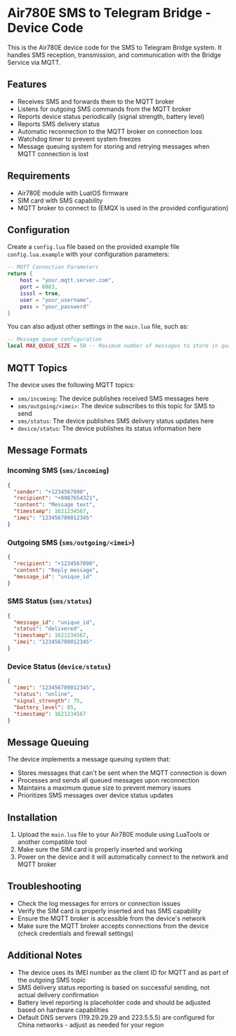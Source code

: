 # Air780E SMS to Telegram Bridge - Device Code

This is the Air780E device code for the SMS to Telegram Bridge system. It handles SMS reception, transmission, and communication with the Bridge Service via MQTT.

## Features

- Receives SMS and forwards them to the MQTT broker
- Listens for outgoing SMS commands from the MQTT broker
- Reports device status periodically (signal strength, battery level)
- Reports SMS delivery status
- Automatic reconnection to the MQTT broker on connection loss
- Watchdog timer to prevent system freezes
- Message queuing system for storing and retrying messages when MQTT connection is lost

## Requirements

- Air780E module with LuatOS firmware
- SIM card with SMS capability
- MQTT broker to connect to (EMQX is used in the provided configuration)

## Configuration

Create a `config.lua` file based on the provided example file `config.lua.example` with your configuration parameters:

```lua
-- MQTT Connection Parameters
return {
    host = "your.mqtt.server.com",
    port = 8883,
    isssl = true,
    user = "your_username",
    pass = "your_password"
}
```

You can also adjust other settings in the `main.lua` file, such as:

```lua
-- Message queue configuration
local MAX_QUEUE_SIZE = 50 -- Maximum number of messages to store in queue
```

## MQTT Topics

The device uses the following MQTT topics:

- `sms/incoming`: The device publishes received SMS messages here
- `sms/outgoing/<imei>`: The device subscribes to this topic for SMS to send
- `sms/status`: The device publishes SMS delivery status updates here
- `device/status`: The device publishes its status information here

## Message Formats

### Incoming SMS (`sms/incoming`)

```json
{
  "sender": "+1234567890",
  "recipient": "+0987654321",
  "content": "Message text",
  "timestamp": 1621234567,
  "imei": "123456789012345"
}
```

### Outgoing SMS (`sms/outgoing/<imei>`)

```json
{
  "recipient": "+1234567890",
  "content": "Reply message",
  "message_id": "unique_id"
}
```

### SMS Status (`sms/status`)

```json
{
  "message_id": "unique_id",
  "status": "delivered",
  "timestamp": 1621234567,
  "imei": "123456789012345"
}
```

### Device Status (`device/status`)

```json
{
  "imei": "123456789012345",
  "status": "online",
  "signal_strength": 75,
  "battery_level": 85,
  "timestamp": 1621234567
}
```

## Message Queuing

The device implements a message queuing system that:

- Stores messages that can't be sent when the MQTT connection is down
- Processes and sends all queued messages upon reconnection
- Maintains a maximum queue size to prevent memory issues
- Prioritizes SMS messages over device status updates

## Installation

1. Upload the `main.lua` file to your Air780E module using LuaTools or another compatible tool
2. Make sure the SIM card is properly inserted and working
3. Power on the device and it will automatically connect to the network and MQTT broker

## Troubleshooting

- Check the log messages for errors or connection issues
- Verify the SIM card is properly inserted and has SMS capability
- Ensure the MQTT broker is accessible from the device's network
- Make sure the MQTT broker accepts connections from the device (check credentials and firewall settings)

## Additional Notes

- The device uses its IMEI number as the client ID for MQTT and as part of the outgoing SMS topic
- SMS delivery status reporting is based on successful sending, not actual delivery confirmation
- Battery level reporting is placeholder code and should be adjusted based on hardware capabilities
- Default DNS servers (119.29.29.29 and 223.5.5.5) are configured for China networks - adjust as needed for your region 